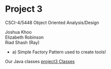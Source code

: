 # Project 3

CSCI-4/5448 Object Oriented Analysis/Design

Joshua Khoo  
Elizabeth Robinson  
Riad Shash (Ray)

+ a) Simple Factory Pattern used to create tools!

Our Java classes
[project3 Classes](/Project-3/src/main/java/com/ooadteamveritas/project3)

